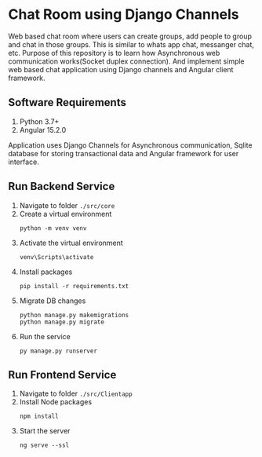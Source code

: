 # Chat Room using Django Channels
Web based chat room where users can create groups, add people to group and chat in those groups. This is similar to whats app chat, messanger chat, etc. 
Purpose of this repository is to learn how Asynchronous web communication works(Socket duplex connection). And implement simple web based chat application using Django channels and Angular client framework.

## Software Requirements
1. Python 3.7+
2. Angular 15.2.0

Application uses Django Channels for Asynchronous communication, Sqlite database for storing transactional data and Angular framework for user interface. 

## Run Backend Service

1. Navigate to folder ```./src/core```
2. Create a virtual environment
   ```
   python -m venv venv
   ```
3. Activate the virtual environment
   ```
   venv\Scripts\activate
   ```
4. Install packages
   ```
   pip install -r requirements.txt
   ```
5. Migrate DB changes
   ```
   python manage.py makemigrations
   python manage.py migrate
   ```
6. Run the service
   ```
   py manage.py runserver
   ```

## Run Frontend Service

1. Navigate to folder ```./src/Clientapp```
2. Install Node packages
    ```
    npm install
    ```
3. Start the server
    ```
    ng serve --ssl
    ```
